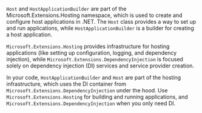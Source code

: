 `Host` and `HostApplicationBuilder` are part of the Microsoft.Extensions.Hosting namespace, which is used to create and configure host applications in .NET. The `Host` class provides a way to set up and run applications, while `HostApplicationBuilder` is a builder for creating a host application.

`Microsoft.Extensions.Hosting` provides infrastructure for hosting applications (like setting up configuration, logging, and dependency injection), while `Microsoft.Extensions.DependencyInjection` is focused solely on dependency injection (DI) services and service provider creation.

In your code, `HostApplicationBuilder` and `Host` are part of the hosting infrastructure, which uses the DI container from `Microsoft.Extensions.DependencyInjection` under the hood. Use `Microsoft.Extensions.Hosting` for building and running applications, and `Microsoft.Extensions.DependencyInjection` when you only need DI.